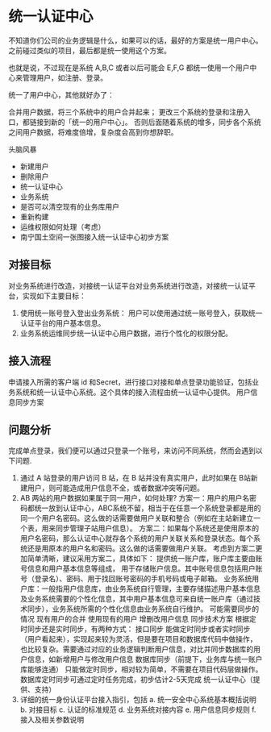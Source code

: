 # 统一认证中心

不知道你们公司的业务逻辑是什么，如果可以的话，最好的方案是统一用户中心。之前碰过类似的项目，最后都是统一使用这个方案。

也就是说，不过现在是系统 A,B,C 或者以后可能会 E,F,G 都统一使用一个用户中心来管理用户，如注册、登录。

统一了用户中心，其他就好办了：

合并用户数据，将三个系统中的用户合并起来；
更改三个系统的登录和注册入口，都链接到新的「统一的用户中心」。
否则后面随着系统的增多，同步各个系统之间用户数据，将难度倍增，复杂度会高到你想辞职。

头脑风暴
- 新建用户
- 删除用户
- 统一认证中心
- 业务系统
- 是否可以清空现有的业务库用户
- 重新构建
- 运维权限如何处理（考虑）
- 南宁国土空间一张图接入统一认证中心初步方案

## 对接目标

对业务系统进行改造，对接统一认证平台对业务系统进行改造，对接统一认证平台，实现如下主要目标：
1. 使用统一账号登入登出业务系统：
      用户可以使用通过统一账号登入，获取统一认证平台的用户基本信息。
2. 业务系统运维同步统一认证中心用户数据，进行个性化的权限分配。

## 接入流程

申请接入所需的客户端 id 和Secret，进行接口对接和单点登录功能验证，包括业务系统和统一认证中心系统。这个具体的接入流程由统一认证中心提供。
用户信息同步方案

## 问题分析

完成单点登录，我们便可以通过只登录一个账号，来访问不同系统，然而会遇到以下问题.
1. 通过 A 站登录的用户访问 B 站，在 B 站并没有真实用户，此时如果在 B站新建用户，则可能造成用户信息不全，或者数据冲突等问题。
2. AB 两站的用户数据如果属于同一用户，如何处理?
方案一：用户的用户名密码都统一放到认证中心，ABC系统不留，相当于在任意一个系统登录都是用的同一个用户名密码。这么做的话需要做用户关联和整合（例如在主站新建立一个表，用来同步管理子站用户信息）。
方案二：如果每个系统还是使用原本的用户名密码，那么认证中心就存各个系统的用户关联关系和登录状态。每个系统还是用原本的用户名和密码。这么做的话需要做用户关联。
考虑到方案二更加简单清晰，建议采用方案二，具体如下：
提供统一账户库，账户库主要由账号信息和用户基本信息等组成， 用于存储账户信息。其中账号信息包括用户账号（登录名）、密码、用于找回账号密码的手机号码或电子邮箱。
业务系统用户库：一般指用户信息库，由业务系统自行管理，主要存储描述用户基本信息及业务系统需要的个性化信息，其中用户基本信息可来自统一账户库（通过技术同步），业务系统所需的个性化信息由业务系统自行维护。
可能需要同步的情况
现有用户的合并
使用现有的用户
增删改用户信息
同步技术方案
根据定时同步还是实时同步，有两种方式：
接口同步
能做定时同步或者实时同步（用户看起来），实现起来较为灵活，但是要在项目和数据库代码中做操作，也比较复杂。需要通过对应的业务逻辑判断用户信息，对比并同步数据库的用户信息，如新增用户与修改用户信息
数据库同步（前提下，业务库与统一账户库能够连通）
只能做定时同步，相对较为简单，不需要在项目代码层做操作。数据库定时同步可通过定时任务完成，初步估计2-5天完成
统一认证中心（提供、支持）
1. 详细的统一身份认证平台接入指引，包括
	a. 统一安全中心系统基本概括说明
	b. 对接目标
	c. 认证的标准规范
	d. 业务系统对接内容
	e. 用户信息同步规则
	f. 接入及相关参数说明


  

